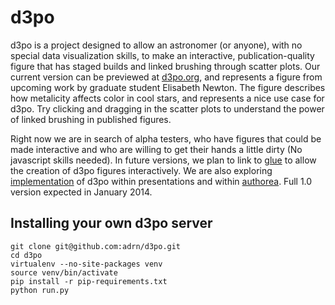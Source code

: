 d3po
====

d3po is a project designed to allow an astronomer (or anyone), with no special data visualization skills, to make an interactive, publication-quality figure that has staged builds and linked brushing through scatter plots. Our current version can be previewed at [d3po.org](http://d3po.org), and represents a figure from upcoming work by graduate student Elisabeth Newton. The figure describes how metalicity affects color in cool stars, and represents a nice use case for d3po. Try clicking and dragging in the scatter plots to understand the power of linked brushing in published figures.

Right now we are in search of alpha testers, who have figures that could be made interactive and who are willing to get their hands a little dirty (No javascript skills needed). In future versions, we plan to link to [glue](http://glueviz.org) to allow the creation of d3po figures interactively. We are also exploring [implementation](http://newton.cx/~peter/d3pohack/#/) of d3po within presentations and within [authorea](http://www.authorea.com). Full 1.0 version expected in January 2014.

Installing your own d3po server
-------------------------------

    git clone git@github.com:adrn/d3po.git
    cd d3po
    virtualenv --no-site-packages venv
    source venv/bin/activate
    pip install -r pip-requirements.txt
    python run.py